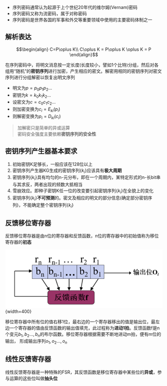 - 序列密码通常认为起源于上个世纪20年代的维尔姆(Vernam)密码
- 序列密码又称为流密码，属于对称密码
- 序列密码是世界各国的军事和外交等重要领域中使用的主要密码体制之一

## 解析表达

$$\begin{align}
    C=P\oplus K\\
    C\oplus K = P\oplus K \oplus K = P
\end{align}$$

在序列密码中，将明文消息按一定长度(长度较小，譬如1个比特)分组，然后对各组用“随机”的**密钥序列**进行加密，产生相应的密文。解密用相同的密钥序列对密文序列进行分组解密以恢复出明文序列

- 明文为$p=p_0p_1p_2\dots$
- 密钥为$k=k_0k_1k_2\dots$
- 设密文为$c=c_0c_1c_2\dots$
- 则加密变换为$c_i=E_{ki}(p_i)$
- 则解密变换为$p_i=D_{ki}(c_i)$

> 加解密只是简单的异或运算<br>
> 密码安全强度主要依赖**密钥序列的安全性**

## 密钥序列产生器基本要求

1. 初始密钥K足够长，一般应该在128位以上
2. 密钥序列产生器KG生成的密钥序列$\{k_i\}$应该具有**极大周期**
3. 密钥序列$\{k_i\}$具有均匀的n-元分布，即在一个周期内，某特定形式的n-长bit串与其求反，两者出现的频数大抵相当
4. 雪崩效应。即种子密钥K任一位的改变要引起密钥序列$\{k_i\}$在全貌上的变化
5. 密钥序列$\{k_i\}$**不可预测**的。密文及相应的明文的部分信息(确定部分密钥序列)，不能确定整个密钥序列$\{k_i\}$

## 反馈移位寄存器

反馈移位寄存器是由n位的寄存器和反馈函数，n位的寄存器中的初始值称为移位寄存器的**初态**

![](image-2.png){width=400}

移位寄存器中所有位的值右移1位，最右边的一个寄存器移出的值是输出位，最左边一个寄存器的值由反馈函数的输出值填充，此过程称为**进动1拍**。反馈函数f是n个变元$b_1,b_2\dots ,b_n$的布尔函数。移位寄存器根据需要不断地进动m拍，便有m位的输出，
形成输出序列$o_1,o_2\dots ,o_n$

## 线性反馈寄存器

线性反馈寄存器是一种特殊的FSR，其反馈函数是移位寄存器中某些位的**异或**，参与运算的这些位叫做**抽头位**